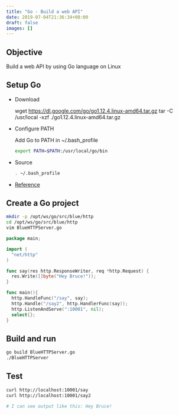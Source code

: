 ```yaml
---
title: "Go - Build a web API"
date: 2019-07-04T21:36:34+08:00
draft: false
images: []
---
```


## Objective

  Build a web API by using Go language on Linux

## Setup Go

- Download

  wget https://dl.google.com/go/go1.12.4.linux-amd64.tar.gz
  tar -C /usr/local -xzf ./go1.12.4.linux-amd64.tar.gz

- Configure PATH

  Add Go to PATH in ~/.bash_profile

  ``` Bash
  export PATH=$PATH:/usr/local/go/bin
  ```

- Source

  ``` Bash
  . ~/.bash_profile
  ```

- [Reference](https://golang.org/doc/install)

## Create a Go project

  ``` bash
  mkdir -p /opt/ws/go/src/blue/http
  cd /opt/ws/go/src/blue/http
  vim BlueHTTPServer.go
  ```

  ``` Go
  package main;

  import (
    "net/http"
  )

  func say(res http.ResponseWriter, req *http.Request) {
    res.Write([]byte("Hey Bruce!"));
  }

  func main(){
    http.HandleFunc("/say", say);
    http.Handle("/say2", http.HandlerFunc(say));
    http.ListenAndServe(":10001", nil);
    select{};
  }
  ```

## Build and run

  ``` bash
  go build BlueHTTPServer.go
  ./BlueHTTPServer
  ```

## Test

  ``` bash
  curl http://localhost:10001/say
  curl http://localhost:10001/say2

  # I can see output like this: Hey Bruce!
  ```
